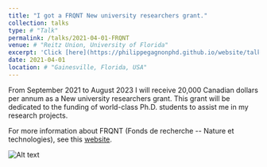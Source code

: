 ```yaml
---
title: "I got a FRQNT New university researchers grant."
collection: talks
type: # "Talk"
permalink: /talks/2021-04-01-FRQNT
venue: # "Reitz Union, University of Florida"
excerpt: 'Click [here](https://philippegagnonphd.github.io/website/talks/2021-04-01-FRQNT) for more details.'
date: 2021-04-01
location: # "Gainesville, Florida, USA"
---
```


From September 2021 to August 2023 I will receive 20,000 Canadian dollars per annum as a New university researchers grant. This grant will be dedicated to the funding of world-class Ph.D. students to assist me in my research projects.

For more information about FRQNT (Fonds de recherche -- Nature et technologies), see this [website](http://www.frqnt.gouv.qc.ca/en/accueil).

![Alt text](https://fas.umontreal.ca/public/FAS/_processed_/c/b/csm_Timbe_FB_direct_0d1f929ba0.jpg?raw=true "Title")

